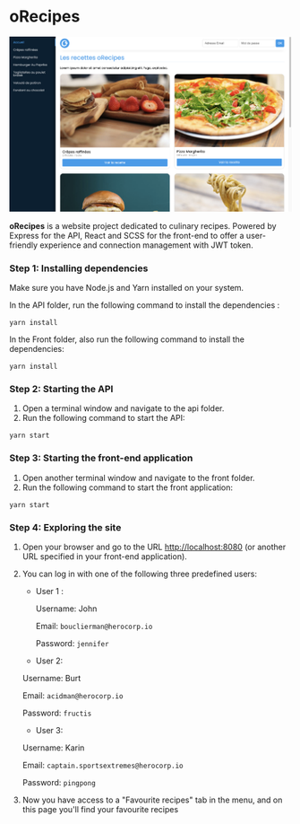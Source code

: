 # oRecipes

![screen shot overview of oRecipes](./screenshot.png)

**oRecipes** is a website project dedicated to culinary recipes. Powered by Express for the API, React and SCSS for the front-end to offer a user-friendly experience and connection management with JWT token.

### Step 1: Installing dependencies

Make sure you have Node.js and Yarn installed on your system.

In the API folder, run the following command to install the dependencies :

```
yarn install
```

In the Front folder, also run the following command to install the dependencies:

```
yarn install
```

### Step 2: Starting the API

1. Open a terminal window and navigate to the api folder.
2. Run the following command to start the API:

```
yarn start
```

### Step 3: Starting the front-end application

1. Open another terminal window and navigate to the front folder.
2. Run the following command to start the front application:

```
yarn start
```

### Step 4: Exploring the site

1. Open your browser and go to the URL <http://localhost:8080> (or another URL specified in your front-end application).
2. You can log in with one of the following three predefined users:

   - User 1 :

     Username: John

     Email: `bouclierman@herocorp.io`

     Password: `jennifer`

   - User 2:

   Username: Burt

   Email: `acidman@herocorp.io`

   Password: `fructis`

   - User 3:

   Username: Karin

   Email: `captain.sportsextremes@herocorp.io`

   Password: `pingpong`

3. Now you have access to a "Favourite recipes" tab in the menu, and on this page you'll find your favourite recipes
